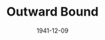 ---
title: Outward Bound
date: 1941-12-09
closing_date: 1941-12-12
layout: productions
featured_image: 
image_caption:
image_credit:
playbill: 
category: 
Theatre: Theatre Jacksonville
Venue: Little Theatre
cast:
  Ann: Kareen Taylor
  Henry: John Fankhauser
  Mr. Lingley: Paul Kruse
  Mr. Prior: Bob Sabin
  Mrs. Cliveden-Banks: Marie Kilbride
  Mrs. Midget: Charlotte Ecker
  Rev. Frank Thompson: John F. Crocker
  Rev. William Duke: Neal Tyler, Jr.
  Scrubby: Roy Meishner
crew:
  Assistant Stage Manager:
    - Bob Carter
    - Charles Blum, Jr.
  Director: Leighton M. Ballew
  Lighting: Alfred Seitner
  Make-up:
    - Elmo Lehman
    - Forrest Bowen
    - Gretchen Frizzell
    - Mrs. Fred Cobb
  Props:
    - Elsie Behner
    - Margaret Devlin
    - Patricia Hulett
  Publicity: John Pilkington, Jr
  Stage Crew:
    - Ann Johnson
    - Bishop McCauley
    - Charles E. Barnett
    - Eleonor Edwards
    - Elmo Lehman
    - Gretchen Frizzell
    - Mary Garcia
    - Patricia Eatman
    - Patricia Hulett
    - Phil Devlin, Jr.
    - Stokes Perry
  Stage Manager: Alfred Seitner
orchestra:
external_links:
---